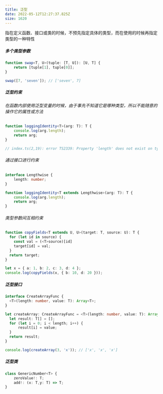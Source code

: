 ```yaml
---
title: 泛型
date: 2022-05-12T12:27:37.825Z
size: 1620
---
```

指在定义函数、接口或类的时候，不预先指定具体的类型，而在使用的时候再指定类型的一种特性

##### 多个类型参数

```typescript
function swap<T, U>(tuple: [T, U]): [U, T] {
    return [tuple[1], tuple[0]];
}

swap([7, 'seven']); // ['seven', 7]
```

##### 泛型约束

###### 在函数内部使用泛型变量的时候，由于事先不知道它是哪种类型，所以不能随意的操作它的属性或方法

```typescript
function loggingIdentity<T>(arg: T): T {
    console.log(arg.length);
    return arg;
}

// index.ts(2,19): error TS2339: Property 'length' does not exist on type 'T'.
```

###### 通过接口进行约束

```typescript
interface Lengthwise {
    length: number;
}

function loggingIdentity<T extends Lengthwise>(arg: T): T {
    console.log(arg.length);
    return arg;
}
```

###### 类型参数间互相约束

```typescript
function copyFields<T extends U, U>(target: T, source: U): T {
  for (let id in source) {
    const val = (<T>source)[id]
    target[id] = val;
  }
  return target;
}

let x = { a: 1, b: 2, c: 3, d: 4 };
console.log(copyFields(x, { b: 10, d: 20 }));
```

##### 泛型接口

```typescript
interface CreateArrayFunc {
  <T>(length: number, value: T): Array<T>;
}

let createArray: CreateArrayFunc = <T>(length: number, value: T): Array<T> => {
  let result: T[] = [];
  for (let i = 0; i < length; i++) {
      result[i] = value;
  }
  return result;
}

console.log(createArray(3, 'x')); // ['x', 'x', 'x']
```

##### 泛型类

```typescript
class GenericNumber<T> {
    zeroValue!: T;
    add!: (x: T,y: T) => T;
}
```

